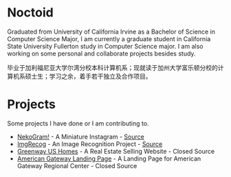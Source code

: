 # Noctoid

Graduated from University of California Irvine as a Bachelor of Science in Computer Science Major, I am currently a graduate student in California State University Fullerton study in Computer Science major. I am also working on some personal and collaborate projects besides study.

毕业于加利福尼亚大学尔湾分校本科计算机系；现就读于加州大学富乐顿分校的计算机系硕士生；学习之余，着手若干独立及合作项目。

# Projects
Some projects I have done or I am contributing to.

* [NekoGram!](http://www.nekogram.com/) - A Miniature Instagram - [Source](https://github.com/noctoid/nekogram)
* [ImgRecog](http://recognition.noctoid.com/) - An Image Recognition Project - [Source](https://github.com/noctoid/ImgRecog)
* [Greenway US Homes](http://www.greenwayushomes.com/) - A Real Estate Selling Website - Closed Source
* [American Gateway Landing Page](https://www.agrcusa.com/) - A Landing Page for American Gateway Regional Center - Closed Source

